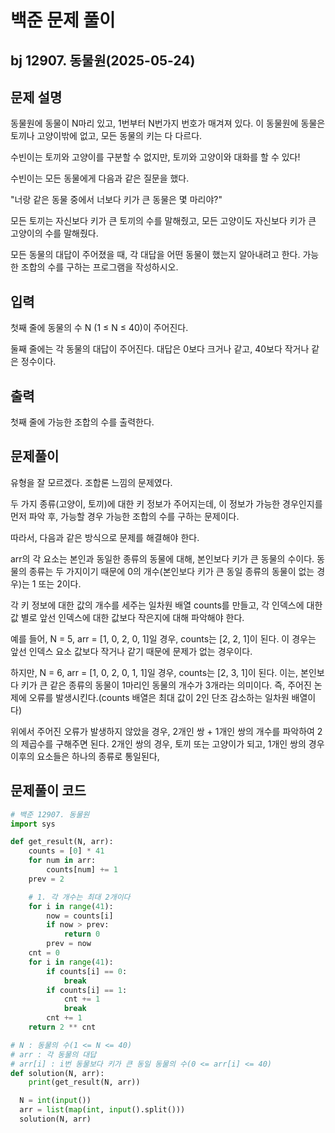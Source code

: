 # 백준 문제 풀이

## bj 12907. 동물원(2025-05-24)

## 문제 설명

동물원에 동물이 N마리 있고, 1번부터 N번가지 번호가 매겨져 있다. 이 동물원에 동물은 토끼나 고양이밖에 없고, 모든 동물의 키는 다 다르다.

수빈이는 토끼와 고양이를 구분할 수 없지만, 토끼와 고양이와 대화를 할 수 있다!

수빈이는 모든 동물에게 다음과 같은 질문을 했다.

"너랑 같은 동물 중에서 너보다 키가 큰 동물은 몇 마리야?"

모든 토끼는 자신보다 키가 큰 토끼의 수를 말해줬고, 모든 고양이도 자신보다 키가 큰 고양이의 수를 말해줬다.

모든 동물의 대답이 주어졌을 때, 각 대답을 어떤 동물이 했는지 알아내려고 한다. 가능한 조합의 수를 구하는 프로그램을 작성하시오.

## 입력

첫째 줄에 동물의 수 N (1 ≤ N ≤ 40)이 주어진다.

둘째 줄에는 각 동물의 대답이 주어진다. 대답은 0보다 크거나 같고, 40보다 작거나 같은 정수이다.

## 출력

첫째 줄에 가능한 조합의 수를 출력한다.

## 문제풀이

유형을 잘 모르겠다. 조합론 느낌의 문제였다.

두 가지 종류(고양이, 토끼)에 대한 키 정보가 주어지는데, 이 정보가 가능한 경우인지를 먼저 파악 후, 가능할 경우 가능한 조합의 수를 구하는 문제이다.

따라서, 다음과 같은 방식으로 문제를 해결해야 한다.

arr의 각 요소는 본인과 동일한 종류의 동물에 대해, 본인보다 키가 큰 동물의 수이다. 동물의 종류는 두 가지이기 때문에 0의 개수(본인보다 키가 큰 동일 종류의 동물이 없는 경우)는 1 또는 2이다.

각 키 정보에 대한 값의 개수를 세주는 일차원 배열 counts를 만들고, 각 인덱스에 대한 값 별로 앞선 인덱스에 대한 값보다 작은지에 대해 파악해야 한다.

예를 들어, N = 5, arr = [1, 0, 2, 0, 1]일 경우, counts는 [2, 2, 1]이 된다. 이 경우는 앞선 인덱스 요소 값보다 작거나 같기 때문에 문제가 없는 경우이다.

하지만, N = 6, arr = [1, 0, 2, 0, 1, 1]일 경우, counts는 [2, 3, 1]이 된다. 이는, 본인보다 키가 큰 같은 종류의 동물이 1마리인 동물의 개수가 3개라는 의미이다. 즉, 주어진 논제에 오류를 발생시킨다.(counts 배열은 최대 값이 2인 단조 감소하는 일차원 배열이다)

위에서 주어진 오류가 발생하지 않았을 경우, 2개인 쌍 + 1개인 쌍의 개수를 파악하여 2의 제곱수를 구해주면 된다. 2개인 쌍의 경우, 토끼 또는 고양이가 되고, 1개인 쌍의 경우 이후의 요소들은 하나의 종류로 통일된다,

## 문제풀이 코드

```python
# 백준 12907. 동물원
import sys

def get_result(N, arr):
    counts = [0] * 41
    for num in arr:
        counts[num] += 1
    prev = 2

    # 1. 각 개수는 최대 2개이다
    for i in range(41):
        now = counts[i]
        if now > prev:
            return 0
        prev = now
    cnt = 0
    for i in range(41):
        if counts[i] == 0:
            break
        if counts[i] == 1:
            cnt += 1
            break
        cnt += 1
    return 2 ** cnt

# N : 동물의 수(1 <= N <= 40)
# arr : 각 동물의 대답
# arr[i] : i번 동물보다 키가 큰 동일 동물의 수(0 <= arr[i] <= 40)
def solution(N, arr):
    print(get_result(N, arr))

  N = int(input())
  arr = list(map(int, input().split()))
  solution(N, arr)
```

```java


```
